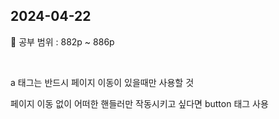 ## 2024-04-22

📖 공부 범위 : 882p ~ 886p

<br/>

a 태그는 반드시 페이지 이동이 있을때만 사용할 것

페이지 이동 없이 어떠한 핸들러만 작동시키고 싶다면 button 태그 사용
